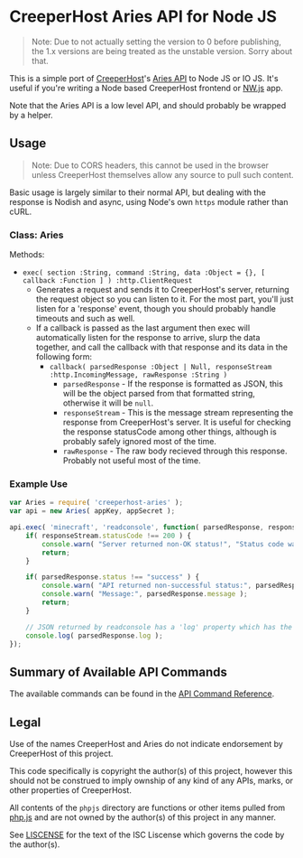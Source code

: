 CreeperHost Aries API for Node JS
=================================

> Note: Due to not actually setting the version to 0 before publishing, the 1.x versions are being treated as the unstable version.  Sorry about that.

This is a simple port of [CreeperHost][1]'s [Aries API][2] to Node JS or IO JS.  It's useful if you're writing a Node based CreeperHost frontend or [NW.js][4] app.

Note that the Aries API is a low level API, and should probably be wrapped by a helper.



Usage
-----

> Note: Due to CORS headers, this cannot be used in the browser unless CreeperHost themselves allow any source to pull such content.

Basic usage is largely similar to their normal API, but dealing with the response is Nodish and async, using Node's own `https` module rather than cURL.

### Class: Aries

Methods:

- `exec( section :String, command :String, data :Object = {}, [ callback :Function ] ) :http.ClientRequest`
	- Generates a request and sends it to CreeperHost's server, returning the request object so you can listen to it.  For the most part, you'll just listen for a 'response' event, though you should probably handle timeouts and such as well.
	- If a callback is passed as the last argument then exec will automatically listen for the response to arrive, slurp the data together, and call the callback with that response and its data in the following form:
		- `callback( parsedResponse :Object | Null, responseStream :http.IncomingMessage, rawResponse :String )`
			- `parsedResponse` - If the response is formatted as JSON, this will be the object parsed from that formatted string, otherwise it will be `null`.
			- `responseStream` - This is the message stream representing the response from CreeperHost's server.  It is useful for checking the response statusCode among other things, although is probably safely ignored most of the time.
			- `rawResponse` - The raw body recieved through this response.  Probably not useful most of the time.

### Example Use

```js
var Aries = require( 'creeperhost-aries' );
var api = new Aries( appKey, appSecret );

api.exec( 'minecraft', 'readconsole', function( parsedResponse, responseStream, rawResponse ) {
	if( responseStream.statusCode !== 200 ) {
		console.warn( "Server returned non-OK status!", "Status code was", responseStream.statusCode );
		return;
	}

	if( parsedResponse.status !== "success" ) {
		console.warn( "API returned non-successful status:", parsedResponse.status );
		console.warn( "Message:", parsedResponse.message );
		return;
	}

	// JSON returned by readconsole has a 'log' property which has the current console log.
	console.log( parsedResponse.log );
});
```



Summary of Available API Commands
---------------------------------

The available commands can be found in the [API Command Reference](API_COMMAND_REFERENCE.md).



Legal
-----

Use of the names CreeperHost and Aries do not indicate endorsement by CreeperHost of this project.

This code specifically is copyright the author(s) of this project, however this should not be construed to imply ownship of any kind of any APIs, marks, or other properties of CreeperHost.

All contents of the `phpjs` directory are functions or other items pulled from [php.js][3] and are not owned by the author(s) of this project in any manner.

See [LISCENSE](LISCENSE) for the text of the ISC Liscense which governs the code by the author(s).



[1]: http://www.creeperhost.net/
[2]: https://github.com/lesander/creeperhost-api
[3]: http://phpjs.org/
[4]: https://github.com/nwjs/nw.js/
[php example]: https://cp.creeperhost.net/Aries/
[ch wiki]: http://wiki.creeperlabs.com/index.php/ElasticCreeper_API